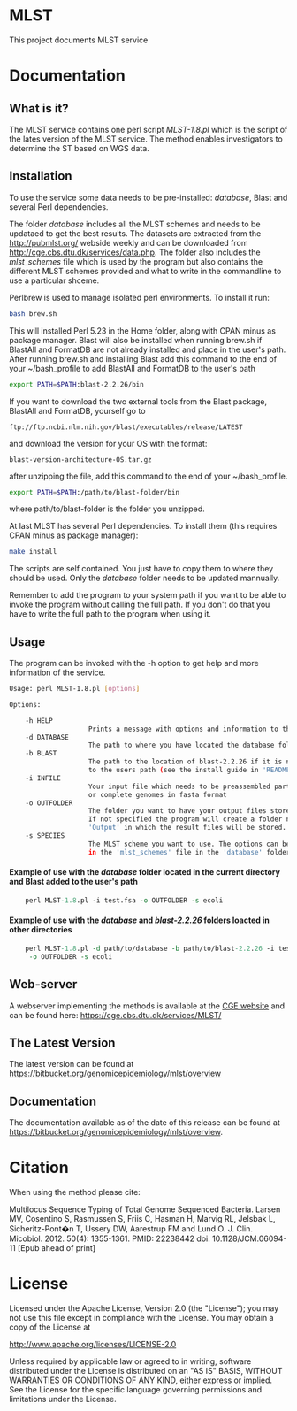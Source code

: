 MLST
===================

This project documents MLST service


Documentation
=============

## What is it?

The MLST service contains one perl script *MLST-1.8.pl* which is the script of the lates
version of the MLST service. The method enables investigators to determine the ST based on WGS data.

## Installation

To use the service some data needs to be pre-installed: *database*, Blast and several Perl dependencies.

The folder *database* includes all the MLST schemes and needs to be updataed to get the best results.
The datasets are extracted from the http://pubmlst.org/ webside weekly and can be downloaded from
http://cge.cbs.dtu.dk/services/data.php. The folder also includes the *mlst_schemes* file which is
used by the program but also contains the different MLST schemes provided and what to write
in the commandline to use a particular shceme.

Perlbrew is used to manage isolated perl environments. To install it run:
```bash
bash brew.sh
```

This will installed Perl 5.23 in the Home folder, along with CPAN minus as package manager.
Blast will also be installed when running brew.sh if BlastAll and FormatDB are not already installed and place in the user's path.
After running brew.sh and installing Blast add this command to the end of your ~/bash_profile to add BlastAll and FormatDB to the user's path

```bash
export PATH=$PATH:blast-2.2.26/bin
```

If you want to download the two external tools from the Blast package, BlastAll and FormatDB, yourself go to
```url
ftp://ftp.ncbi.nlm.nih.gov/blast/executables/release/LATEST
```

and download the version for your OS with the format:
```url
blast-version-architecture-OS.tar.gz
```

after unzipping the file, add this command to the end of your ~/bash_profile.
```bash
export PATH=$PATH:/path/to/blast-folder/bin
```

where path/to/blast-folder is the folder you unzipped.

At last MLST has several Perl dependencies. To install them (this requires CPAN minus as package manager):
```bash
make install
```

The scripts are self contained. You just have to copy them to where they should
be used. Only the *database* folder needs to be updated mannually.

Remember to add the program to your system path if you want to be able to invoke the program without calling the full path.
If you don't do that you have to write the full path to the program when using it.

## Usage

The program can be invoked with the -h option to get help and more information of the service.

```bash
Usage: perl MLST-1.8.pl [options]

Options:

    -h HELP
                    Prints a message with options and information to the screen
    -d DATABASE
                    The path to where you have located the database folder
    -b BLAST
                    The path to the location of blast-2.2.26 if it is not added
                    to the users path (see the install guide in 'README.md')
    -i INFILE
                    Your input file which needs to be preassembled partial
                    or complete genomes in fasta format
    -o OUTFOLDER
                    The folder you want to have your output files stored.
                    If not specified the program will create a folder named
                    'Output' in which the result files will be stored.
    -s SPECIES
                    The MLST scheme you want to use. The options can be found
                    in the 'mlst_schemes' file in the 'database' folder
```

#### Example of use with the *database* folder located in the current directory and Blast added to the user's path
```perl
    perl MLST-1.8.pl -i test.fsa -o OUTFOLDER -s ecoli
```
#### Example of use with the *database* and *blast-2.2.26* folders loacted in other directories
```perl
    perl MLST-1.8.pl -d path/to/database -b path/to/blast-2.2.26 -i test.fsa \
     -o OUTFOLDER -s ecoli
```

## Web-server

A webserver implementing the methods is available at the [CGE website](http://www.genomicepidemiology.org/) and can be found here:
https://cge.cbs.dtu.dk/services/MLST/


## The Latest Version


The latest version can be found at
https://bitbucket.org/genomicepidemiology/mlst/overview

## Documentation


The documentation available as of the date of this release can be found at
https://bitbucket.org/genomicepidemiology/mlst/overview.


Citation
=======

When using the method please cite:

Multilocus Sequence Typing of Total Genome Sequenced Bacteria.
Larsen MV, Cosentino S, Rasmussen S, Friis C, Hasman H, Marvig RL,
Jelsbak L, Sicheritz-Pont�n T, Ussery DW, Aarestrup FM and Lund O.
J. Clin. Micobiol. 2012. 50(4): 1355-1361.
PMID: 22238442         doi: 10.1128/JCM.06094-11
[Epub ahead of print]


License
=======


Licensed under the Apache License, Version 2.0 (the "License");
you may not use this file except in compliance with the License.
You may obtain a copy of the License at

   http://www.apache.org/licenses/LICENSE-2.0

Unless required by applicable law or agreed to in writing, software
distributed under the License is distributed on an "AS IS" BASIS,
WITHOUT WARRANTIES OR CONDITIONS OF ANY KIND, either express or implied.
See the License for the specific language governing permissions and
limitations under the License.
